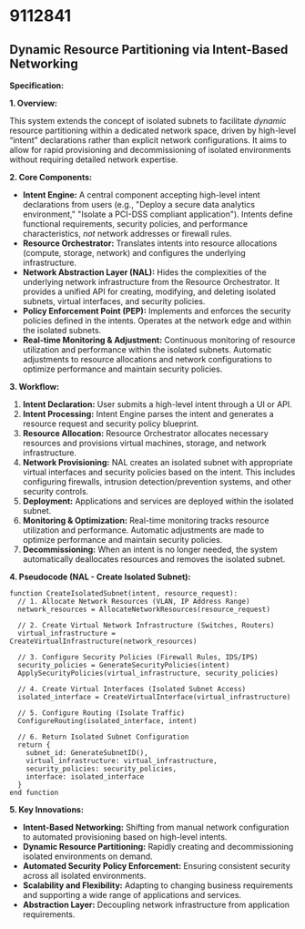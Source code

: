 # 9112841

## Dynamic Resource Partitioning via Intent-Based Networking

**Specification:**

**1. Overview:**

This system extends the concept of isolated subnets to facilitate *dynamic* resource partitioning within a dedicated network space, driven by high-level “intent” declarations rather than explicit network configurations. It aims to allow for rapid provisioning and decommissioning of isolated environments without requiring detailed network expertise.

**2. Core Components:**

*   **Intent Engine:** A central component accepting high-level intent declarations from users (e.g., "Deploy a secure data analytics environment," "Isolate a PCI-DSS compliant application"). Intents define functional requirements, security policies, and performance characteristics, *not* network addresses or firewall rules.
*   **Resource Orchestrator:** Translates intents into resource allocations (compute, storage, network) and configures the underlying infrastructure.
*   **Network Abstraction Layer (NAL):** Hides the complexities of the underlying network infrastructure from the Resource Orchestrator.  It provides a unified API for creating, modifying, and deleting isolated subnets, virtual interfaces, and security policies.
*   **Policy Enforcement Point (PEP):**  Implements and enforces the security policies defined in the intents. Operates at the network edge and within the isolated subnets.
*   **Real-time Monitoring & Adjustment:** Continuous monitoring of resource utilization and performance within the isolated subnets. Automatic adjustments to resource allocations and network configurations to optimize performance and maintain security policies.

**3. Workflow:**

1.  **Intent Declaration:** User submits a high-level intent through a UI or API.
2.  **Intent Processing:** Intent Engine parses the intent and generates a resource request and security policy blueprint.
3.  **Resource Allocation:** Resource Orchestrator allocates necessary resources and provisions virtual machines, storage, and network infrastructure.
4.  **Network Provisioning:** NAL creates an isolated subnet with appropriate virtual interfaces and security policies based on the intent.  This includes configuring firewalls, intrusion detection/prevention systems, and other security controls.
5.  **Deployment:** Applications and services are deployed within the isolated subnet.
6.  **Monitoring & Optimization:** Real-time monitoring tracks resource utilization and performance. Automatic adjustments are made to optimize performance and maintain security policies.
7.  **Decommissioning:** When an intent is no longer needed, the system automatically deallocates resources and removes the isolated subnet.

**4. Pseudocode (NAL - Create Isolated Subnet):**

```
function CreateIsolatedSubnet(intent, resource_request):
  // 1. Allocate Network Resources (VLAN, IP Address Range)
  network_resources = AllocateNetworkResources(resource_request)

  // 2. Create Virtual Network Infrastructure (Switches, Routers)
  virtual_infrastructure = CreateVirtualInfrastructure(network_resources)

  // 3. Configure Security Policies (Firewall Rules, IDS/IPS)
  security_policies = GenerateSecurityPolicies(intent)
  ApplySecurityPolicies(virtual_infrastructure, security_policies)

  // 4. Create Virtual Interfaces (Isolated Subnet Access)
  isolated_interface = CreateVirtualInterface(virtual_infrastructure)

  // 5. Configure Routing (Isolate Traffic)
  ConfigureRouting(isolated_interface, intent)

  // 6. Return Isolated Subnet Configuration
  return {
    subnet_id: GenerateSubnetID(),
    virtual_infrastructure: virtual_infrastructure,
    security_policies: security_policies,
    interface: isolated_interface
  }
end function
```

**5. Key Innovations:**

*   **Intent-Based Networking:**  Shifting from manual network configuration to automated provisioning based on high-level intents.
*   **Dynamic Resource Partitioning:**  Rapidly creating and decommissioning isolated environments on demand.
*   **Automated Security Policy Enforcement:**  Ensuring consistent security across all isolated environments.
*   **Scalability and Flexibility:** Adapting to changing business requirements and supporting a wide range of applications and services.
*   **Abstraction Layer:** Decoupling network infrastructure from application requirements.